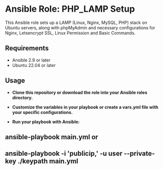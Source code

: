 # Ansible Role: PHP_LAMP Setup

This Ansible role sets up a LAMP (Linux, Nginx, MySQL, PHP) stack on Ubuntu servers, along with phpMyAdmin and necessary configurations for Nginx, Letsencrypt SSL, Linux Permission and Basic Commands.

## Requirements

- Ansible 2.9 or later
- Ubuntu 22.04 or later
  
## **Usage**
  
- **Clone this repository or download the role into your Ansible roles directory.**

- **Customize the variables in your playbook or create a vars.yml file with your specific configurations.**

- **Run your playbook with Ansible:**

## ansible-playbook main.yml **or**  
## ansible-playbook -i 'publicip,' -u user --private-key ./keypath main.yml




